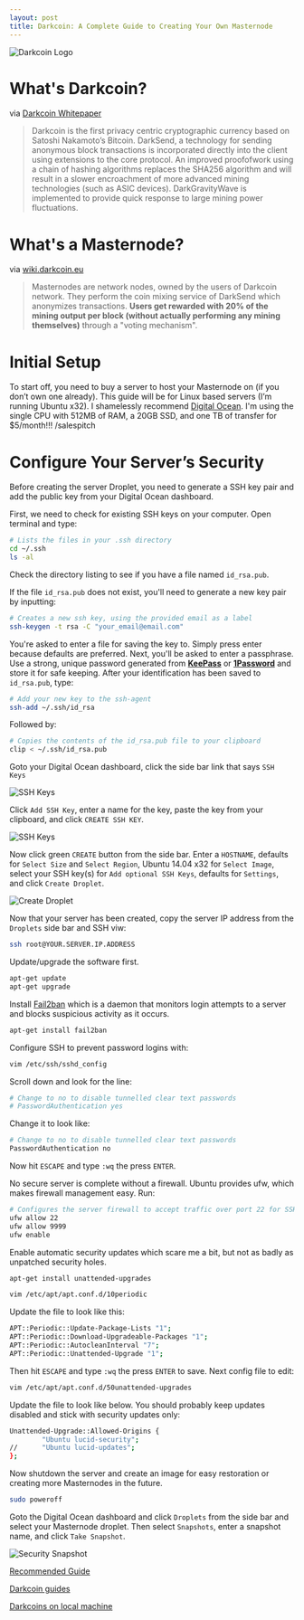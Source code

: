 ```yaml
---
layout: post
title: Darkcoin: A Complete Guide to Creating Your Own Masternode
---
```


![Darkcoin Logo](/_assets/darkcoinLogo001.png)

What's Darkcoin?
================

via [Darkcoin Whitepaper](http://www.darkcoin.io/downloads/DarkcoinWhitepaper.pdf)

> Darkcoin is the first privacy centric cryptographic currency based on Satoshi Nakamoto’s Bitcoin. DarkSend, a technology for sending anonymous block transactions is incorporated directly into the client using extensions to the core protocol. An improved proof­of­work using a chain of hashing algorithms replaces the SHA256 algorithm and will result in a slower encroachment of more advanced mining technologies (such as ASIC devices). DarkGravityWave is implemented to provide quick response to large mining power fluctuations.

What's a Masternode?
====================

via [wiki.darkcoin.eu](http://wiki.darkcoin.eu/wiki/FAQ#What_are_Master_Nodes.3F)

> Masternodes are network nodes, owned by the users of Darkcoin network. They perform the coin mixing service of DarkSend which anonymizes transactions. __Users get rewarded with 20% of the mining output per block (without actually performing any mining themselves)__ through a "voting mechanism".

Initial Setup
=============

To start off, you need to buy a server to host your Masternode on (if you don’t own one already). This guide will be for Linux based servers (I’m running Ubuntu x32). I shamelessly recommend [Digital Ocean](https://www.digitalocean.com/?refcode=a4ad65c140a2). I'm using the single CPU with 512MB of RAM, a 20GB SSD, and one TB of transfer for $5/month!!! /salespitch

Configure Your Server’s Security
================================

Before creating the server Droplet, you need to generate a SSH key pair and add the public key from your Digital Ocean dashboard.

First, we need to check for existing SSH keys on your computer. Open terminal and type:

``` bash
# Lists the files in your .ssh directory
cd ~/.ssh
ls -al
```

Check the directory listing to see if you have a file named `id_rsa.pub`.

If the file `id_rsa.pub` does not exist, you'll need to generate a new key pair by inputting:

``` bash
# Creates a new ssh key, using the provided email as a label
ssh-keygen -t rsa -C "your_email@email.com"
```

You're asked to enter a file for saving the key to. Simply press enter because defaults are preferred. Next, you'll be asked to enter a passphrase. Use a strong, unique password generated from __[KeePass](http://keepass.info/)__ or __[1Password](https://agilebits.com/onepassword)__ and store it for safe keeping. After your identification has been saved to `id_rsa.pub`, type:

``` bash
# Add your new key to the ssh-agent
ssh-add ~/.ssh/id_rsa
```

Followed by:

``` bash
# Copies the contents of the id_rsa.pub file to your clipboard
clip < ~/.ssh/id_rsa.pub
```

Goto your Digital Ocean dashboard, click the side bar link that says `SSH Keys`

![SSH Keys](/_assets/sshKeys000.png)

Click `Add SSH Key`, enter a name for the key, paste the key from your clipboard, and click `CREATE SSH KEY`.

![SSH Keys](/_assets/sshKeys001.png)

Now click green `CREATE` button from the side bar. Enter a `HOSTNAME`, defaults for `Select Size` and `Select Region`, Ubuntu 14.04 x32 for `Select Image`, select your SSH key(s) for `Add optional SSH Keys`, defaults for `Settings`, and click `Create Droplet`.

![Create Droplet](/_assets/createDroplet000.png)

Now that your server has been created, copy the server IP address from the `Droplets` side bar and SSH viw:

``` bash
ssh root@YOUR.SERVER.IP.ADDRESS
```

Update/upgrade the software first.

``` bash
apt-get update
apt-get upgrade
```

Install [Fail2ban](http://www.fail2ban.org/wiki/index.php/Main_Page) which is a daemon that monitors login attempts to a server and blocks suspicious activity as it occurs.

``` bash
apt-get install fail2ban
```

Configure SSH to prevent password logins with:

``` bash
vim /etc/ssh/sshd_config
```

Scroll down and look for the line:

``` bash
# Change to no to disable tunnelled clear text passwords
# PasswordAuthentication yes
```

Change it to look like:

``` bash
# Change to no to disable tunnelled clear text passwords
PasswordAuthentication no
```

Now hit `ESCAPE` and type `:wq` the press `ENTER`.

No secure server is complete without a firewall. Ubuntu provides ufw, which makes firewall management easy. Run:

``` bash
# Configures the server firewall to accept traffic over port 22 for SSH and port 9999 for Darkcoind
ufw allow 22
ufw allow 9999
ufw enable
```

Enable automatic security updates which scare me a bit, but not as badly as unpatched security holes.

``` bash
apt-get install unattended-upgrades

vim /etc/apt/apt.conf.d/10periodic
```

Update the file to look like this:

``` bash
APT::Periodic::Update-Package-Lists "1";
APT::Periodic::Download-Upgradeable-Packages "1";
APT::Periodic::AutocleanInterval "7";
APT::Periodic::Unattended-Upgrade "1";
```

Then hit `ESCAPE` and type `:wq` the press `ENTER` to save. Next config file to edit:

``` bash
vim /etc/apt/apt.conf.d/50unattended-upgrades
```

Update the file to look like below. You should probably keep updates disabled and stick with security updates only:

``` bash
Unattended-Upgrade::Allowed-Origins {
        "Ubuntu lucid-security";
//      "Ubuntu lucid-updates";
};
```

Now shutdown the server and create an image for easy restoration or creating more Masternodes in the future.

``` bash
sudo poweroff
```

Goto the Digital Ocean dashboard and click `Droplets` from the side bar and select your Masternode droplet. Then select `Snapshots`, enter a snapshot name, and click `Take Snapshot`.

![Security Snapshot](/_assets/securitySnapshot000.png)

[Recommended Guide](https://darkcointalk.org/threads/how-to-set-up-ec2-t1-micro-ubuntu-for-masternode-part-1-3.240/)

[Darkcoin guides](https://darkcointalk.org/forums/guides.32/)

[Darkcoins on local machine](https://bitcointalk.org/index.php?topic=421615.msg6427569#msg6427569)
